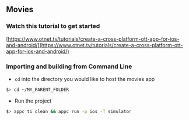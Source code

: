 ## Movies 

### Watch this tutorial to get started

[https://www.otnet.tv/tutorials/create-a-cross-platform-ott-app-for-ios-and-android/](https://www.otnet.tv/tutorials/create-a-cross-platform-ott-app-for-ios-and-android/)

### Importing and building from Command Line

* `cd` into the directory you would like to host the movies app

~~~bash
$> cd ~/MY_PARENT_FOLDER
~~~

* Run the project

~~~bash
$> appc ti clean && appc run -p ios -T simulator
~~~